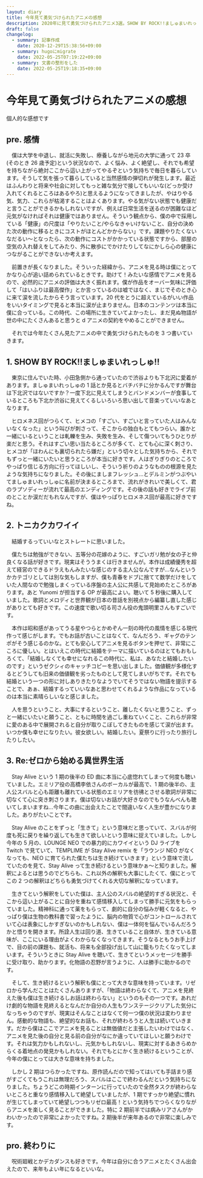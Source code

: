 ```yaml
---
layout: diary
title: 今年見て勇気づけられたアニメの感想
description: 2020年に見て勇気づけられたアニメ3選。SHOW BY ROCK!!ましゅまいれっしゅ!! / トニカクカワイイ / Re:ゼロから始める異世界生活
draft: false
changelog:
  - summary: 記事作成
    date: 2020-12-29T15:38:56+09:00
  - summary: hugoにmigrate
    date: 2022-05-25T07:19:22+09:00
  - summary: 文書の整形をした
    date: 2022-05-25T19:18:35+09:00
---
```


# 今年見て勇気づけられたアニメの感想

個人的な感想です

## pre. 感情

　僕は大学を中退し、就活に失敗し、療養しながら地元の大学に通って 23 卒(そのとき 26 歳予定)という状況なので、よく悩み、よく絶望し、それでも希望を持ちながら絶対ここから這い上がってやるぞという気持ちで毎日を暮らしています。そうして気を張って暮らしていると当然感情の弾切れが発生します。最近はふんわりと将来や社会に対してもっと雑な気分で接してもいいな(どっか受け入れてくれるところはあるやろ)と思えるようになってきましたが、やはりやる気、気力、これらが枯渇することはよくあります。やる気がない状態でも健康だと言うことができるかもしれないですが、例えば日常生活を送るのが困難なほど元気がなければそれは健康ではありません。そういう観点から、僕の中で採用している「健康」の尺度は「やりたいこと/やらなきゃいけないこと、自分の決めた次の動作に移るときにコストがほとんどかからない」です。課題やりたくないなだるい〜となったら、次の動作にコストがかかっている状態ですから、部屋の空気の入れ替えをしてみたり、外に散歩にでかけたりしてなにかしら心の健康につながることができないか考えます。

　前置きが長くなりました。そういった経緯から、アニメを見る時は僕にとってかなり心が追い詰められているときです。助けて！みたいな感情でアニメを見るので、必然的にアニメの評価は大きく振れます。僕が作品をオーバー気味に評価して「はいふりは最高傑作」とか言っているのは嘘ではなく、まじでそのとき心に来て涙を流したからそう言っています。20 代をとうに超えているがいい作品をいいタイミングで見ると本当に涙が止まりません。日本のコンテンツは本当に僕に合っている。この時代、この場所に生きていてよかったし、まだ見ぬ物語が世の中にたくさんあると思うと d アニメの契約をやめることができません。

　それでは今年たくさん見たアニメの中で勇気づけられたものを 3 つ書いていきます。

## 1. SHOW BY ROCK!!ましゅまいれっしゅ!!


　東京に住んでいた時、小田急側から通っていたので渋谷よりも下北沢に愛着があります。ましゅまいれっしゅの 1 話とか見るとバチバチに分かるんですが舞台は下北沢ではないですか？一度下北に見えてしまうとバンドメンバーが食事しているところも下北か渋谷に見えてくるしいろいろ思い出して音楽っていいなあとなります。

　ヒロメネス回がつらくて、ヒメコの「すごい、すごいと言っていた人はみんないなくなった」という叫びが刺さって、そこからの独白もとてもつらい。誰かと一緒にいるということは軋轢を生み、失敗を生み、そして傷ついてもうひとりが楽だと思う。それはすごい思い当たるところが多くて、とても心に深く刺さり、ヒメコが「ほわんにも裏切られたら嫌だ」という切々とした気持ちから、それでもずっと一緒にいたいと思うところが本当に好きです。人はぎりぎりのところでやっぱり信じる方向に行ってほしいし、そういう祈りのようなものの根源を見たような気持ちになりました。その後にましまフレッシュ...とデルミンがつぶやいてましゅまいれっしゅに名前が決まるところまで、流れがきれいで美しくて、君のラプソディーが流れて最高のエンディングです。その後の話も好きでライブ前のとことか涙だだもれなんですが、僕はやっぱりヒロメネス回が最高に好きですね。

## 2. トニカクカワイイ


　結婚するっていいなとストレートに思いました。

　僕たちは勉強ができない、五等分の花嫁のように、すごいガリ勉が女の子と仲良くなる話が好きです。現実はそううまくは行きませんが。本作は成績優秀を超えて経営のできるドラえもんみたいな感じのする主人公なんですが...なんというかカテゴリとしては別な気もしますが、僕も青春をドブに捨てて数学だけをしていた人間なので勉強しまくっている序盤の主人公に共感して見始めたところがあります。あと Yunomi が担当する OP が最高によい。聴いて 5 秒後に購入していました。歌詞とメロディと世界観が日本の昔話を別視点から編纂し直した感じがありとても好きです。この速度で歌い切る司さん役の鬼頭明里さんもすごいです。

　本作は昭和感があってうる星やつらとかめぞん一刻の時代の風情を感じる現代作って感じがします。でもお話が古いことはなくて、なんだろう、ギャグのテンポがそう感じるのかな。とても安心してアニメを見るボタンを押せて、非常にこころに優しい。とはいえこの時代に結婚をテーマに描いているのはとてもおもしろくて、「結婚しなくても幸せになれるこの時代に、私は、あなたと結婚したいのです」というゼクシィのキャッチコピーを思い出しました。価値観が多様化するとどうしても旧来の価値観を劣ったものとして見てしまいがちです。それでも結婚という一つの形に対しありきたりなようでいてそうではない物語を提示することで、あぁ、結婚するっていいなあと思わせてくれるような作品になっているのは本当に素晴らしいなと感じました。

　人を思うということ、大事にするということ、離したくないと思うこと、ずっと一緒にいたいと願うこと、ともに時間を過ごし重ねていくこと、これらが非常に愛のある中で展開されると自分が取りこぼしてきたものを感じて涙が出ます。いつか僕も幸せになりたい。彼女欲しい。結婚したい。夏祭りに行ったり旅行したりしたい。

## 3. Re:ゼロから始める異世界生活


　Stay Alive という 1 期の後半の ED 曲に本当に心底惚れてしまって何度も聴いていました。エミリア役の高橋李依さんのボーカルが最高で、1 期の後半の、主人公スバルと心も距離も離れている状態のエミリアを彷彿とさせる歌詞が非常に切なくて心に突き刺さります。僕は切ないお話が大好きなのでもうなんべんも聴いてしまいますね...今年この曲に出会えたことで間違いなく人生が豊かになりました。ありがたいことです。

　Stay Alive のことをずっと「生きて」という意味だと思っていて、スバルが何度も死に戻りを繰り返しても生きて欲しいという意味に捉えていました。しかし今年の 5 月の、LOUNGE NEO での暴力的にカワイイという DJ ライブを Twitch で見ていて、TEMPLIME が Stay Alive remix を「ラウンジ NEO がなくなっても、NEO に育てられた僕たちは生き続けていきます」という意味で流していたのを見て、Stay Alive って生き続けるという意味かぁ〜と知りました。解釈によるとは思うのでどちらも、これ以外の解釈も大事にしたくて、僕にとってこの 2 つの解釈はどちらも勇気づけてくれる大切な解釈になっています。

　生きてという解釈をしていた僕は、主人公のスバルの絶望的すぎる状況と、そこから這い上がることに自分を重ねて感情移入してしまって勝手に元気をもらっていました。精神科に通って薬をもらって、劇的に自分の悩みが軽くなると、やっぱり僕は生物の教科書で習ったように、脳内の物質で心がコントロールされていて心は表象にしかすぎないのかもしれない、僕は一体何を悩んでいるんだろうかと悟りを開きます。所詮人生は回り道、生きていること自体が、生きている意味が、ここにいる理由がよくわからなくなってきます。そうなるともうお手上げで、目の前の課題も、就活も、将来も全部投げ出して山に籠もりたくなってしまいます。そういうときに Stay Alive を聴いて、生きてというメッセージを勝手に受け取り、助かります。化物語の忍野が言うように、人は勝手に助かるのです。

　そして、生き続けるという解釈も僕にとって大きな意味を持っています。リゼロから学んだことはたくさんありますが、「物語は終わらなくて、アニメを見終えた後も僕は生き続けるしお話は終わらない」というのもその一つです。あれだけ劇的な物語を見終えるとなんだか自分の人生もワンステージクリアした気分になっちゃうのですが、現実はそんなことはなくて何一つ僕の状況は変わりません。感動的な物語も、絶望的なお話も、それが終わろうと人生は続いていきます。だから僕はここでアニメを見ることは無価値だと主張したいわけではなく、アニメを見た後の自分と見る前の自分がなにか違っていてほしいと願うわけです。それは気力かもしれないし、元気かもしれないし、現実に対するあきらめからくる着地点の発見かもしれない。それでもとにかく生き続けるということが、今年の僕にとっては大きな意味を持ちました。

　しかし 2 期はつらかったですね、原作読んだので知ってはいても手詰まり感がすごくてもうこれは無理だろう、スバルはここで終わるんだという気持ちになりました。ちょうどこの時期インターンに行っていたので全然タスクが終わらないところと重なり感情移入して絶望していましたが、1 期ですっかり絶望に慣れが生じてしまっていて絶望しつつもリゼロ最高！という気持ちでつらくなりながらアニメを楽しく見ることができました。特に 2 期前半では病みリアさんがかわいかったので非常によかったですね。2 期後半が来年あるので非常に楽しみです。

## pro. 終わりに


　呪術廻戦とかデカダンスも好きです。今年は自分に合うアニメとたくさん出会えたので、来年もよい年になるといいな。
